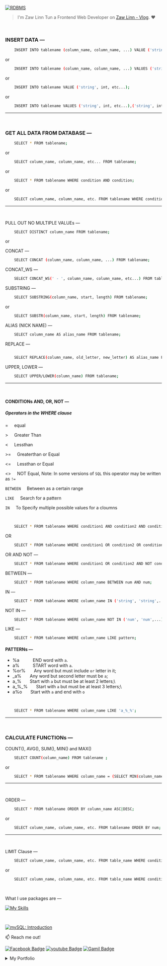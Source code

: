 [![RDBMS](https://img.shields.io/badge/mySQL_lessons-000?style=for-the-badge&logo=ko-fi&logoColor=white)](#)

> I'm Zaw Linn Tun a Frontend Web Developer on [Zaw Linn - Vlog](https://www.youtube.com/@zawlinn-vlog). :heart:

<!-- #### PROJECT SIMPLE &mdash; -->

<!-- ![PROJECT_IMG](./assets/img/sample.png) -->

<br>

### INSERT DATA &mdash;

```sh
    INSERT INTO tablename (column_name, column_name, ...) VALUE ('string', int, etc...);
```

or

```sh
    INSERT INTO tablename (column_name, column_name, ...) VALUES ('string', int, etc...), ('string', int,etc...),('string', int, etc...);
```

or

```sh
    INSERT INTO tablename VALUE ('string', int, etc...);
```

or

```sh
    INSERT INTO tablename VALUES ('string', int, etc...),('string', int, etc...),('string', int, etc...);
```

<hr/>
<br/>

### GET ALL DATA FROM DATABASE &mdash;

```sh
    SELECT * FROM tablename;
```

or

```sh
    SELECT column_name, column_name, etc... FROM tablename;
```

or

```sh
    SELECT * FROM tablename WHERE condition AND condition;
```

or

```sh
    SELECT column_name, column_name, etc. FROM tablename WHERE condition AND condition;
```

<hr/>
<br/>

PULL OUT NO MULTIPLE VALUEs &mdash;

```sh
    SELECT DISTINCT column_name FROM tablename;
```

or

CONCAT &mdash;

```sh
    SELECT CONCAT (column_name, column_name, ...) FROM tablename;
```

CONCAT_WS &mdash;

```sh
    SELECT CONCAT_WS(' - ', column_name, column_name, etc...) FROM tablename;
```

SUBSTRING &mdash;

```sh
    SELECT SUBSTRING(column_name, start, length) FROM tablename;
```

or

```sh
    SELECT SUBSTR(column_name, start, length) FROM tablename;
```

ALIAS (NICK NAME) &mdash;

```sh
    SELECT column_name AS alias_name FROM tablename;
```

REPLACE &mdash;

```sh

    SELECT REPLACE(column_name, old_letter, new_letter) AS alias_name FROM tablename;
```

UPPER, LOWER &mdash;

```sh
    SELECT UPPER/LOWER(column_name) FROM tablename;
```

<hr/>
<br/>

#### CONDITIONs AND, OR, NOT &mdash;

##### Operators in the WHERE clause

= &nbsp; &nbsp; equal

\> &nbsp; &nbsp; Greater Than

\< &nbsp; &nbsp; Lessthan

\>= &nbsp; &nbsp; Greaterthan or Equal

\<= &nbsp; &nbsp; Lessthan or Equal

<> &nbsp; &nbsp; NOT Equal, Note: In some versions of `SQL` this operator may be written as `!=`

`BETWEEN` &nbsp; &nbsp; Between as a certain range

`LIKE` &nbsp; &nbsp; Search for a pattern

`IN` &nbsp; &nbsp; To Specify multiple possible values for a cloumns

<br/>

```sh
    SELECT * FROM tablename WHERE condition1 AND condition2 AND condition3,...;
```

OR

```sh
    SELECT * FROM tablename WHERE condition1 OR condition2 OR condition3,...;
```

OR AND NOT &mdash;

```sh
    SELECT * FROM tablename WHERE condition1 OR condition2 AND NOT condition3,...;
```

BETWEEN &mdash;

```sh
    SELECT * FROM tablename WHERE column_name BETWEEN num AND num;
```

IN &mdash;

```sh
    SELECT * FROM tablename WHERE column_name IN ('string', 'string',...);
```

NOT IN &mdash;

```sh
    SELECT * FROM tablename WHERE column_name NOT IN ('num', 'num',...);
```

LIKE &mdash;

```sh
    SELECT * FROM tablename WHERE column_name LIKE pattern;
```

#### PATTERNs &mdash;

- %a &nbsp; &nbsp; &nbsp; &nbsp; &nbsp; END word with `a`.
- a% &nbsp; &nbsp; &nbsp; &nbsp; &nbsp; START word with `a`.
- %or% &nbsp; &nbsp; &nbsp; Any word but must include `or` letter in it;
- \_a% &nbsp; &nbsp; &nbsp; Any word but second letter must be `a`;
- a\_% &nbsp; &nbsp; &nbsp; Start with `a` but must be at least 2 letters;\
- a\_%\_% &nbsp; &nbsp; &nbsp; Start with `a` but must be at least 3 letters;\
- a%o &nbsp; &nbsp; &nbsp; Start with `a` and end with `o`

<br />

```sh
    SELECT * FROM tablename WHERE column_name LIKE 'a_%_%';
```

<hr/>
<br/>

### CALCULATE FUNCTIONs &mdash;

COUNT(), AVG(), SUM(), MIN() and MAX()

```sh
    SELECT COUNT(column_name) FROM tablename ;
```

or

```sh
    SELECT * FROM tablename WHERE column_name = (SELECT MIN(column_name) FROM tablename);
```

<hr/>
<br/>

ORDER &mdash;

```sh
    SELECT * FROM tablename ORDER BY column_name ASC|DESC;
```

or

```sh
    SELECT column_name, column_name, etc. FROM tablename ORDER BY num;
```

<hr>
<br/>

LIMIT Clause &mdash;

```sh
    SELECT column_name, column_name, etc. FROM table_name WHERE condition LIMIT num;
```

or

```sh
    SELECT column_name, column_name, etc. FROM table_name WHERE condition LIMIT num ;
```

<br/>

<!-- ![Screenshot of Project](./s1.png) -->

What I use packages are &mdash;

[![My Skills](https://skillicons.dev/icons?i=mysql,npm,git,github,vscode&perline=3)](https://skillicons.dev)

<br>

[![mySQL: Introduction](https://img.shields.io/badge/Relational_Database_Management_System_—-000?style=for-the-badge—=ko-fi—=white)](#)

📫 Reach me out!

[![Facebook Badge](https://img.shields.io/badge/-@zawlinn_vlog-1ca0f1?style=flat&labelColor=1ca0f1&logo=facebook&logoColor=white&link=https://faebook.com/zawlinn_profile)](https://facebook.com/zawlinn.vlog)
[![youtube Badge](https://img.shields.io/badge/-zawlinn_vlog-c0392b?style=flat&labelColor=c0392b&logo=youtube&logoColor=white)](https://youtube.com/@zawlinn-vlog)
[![Gamil Badge](https://img.shields.io/badge/-zawlinn.profile-c0392b?style=flat&labelColor=c0392b&logo=gmail&logoColor=white)](mailto:zawlinn.profile@gmail.com)

<!-- TODO: Add last video link -->

<details>
    <summary>
        My Portfolio
    </summary>
    <br/>

- :earth_asia: I’m currently working at @Mae Sot Market as a sale staff
- :computer: Most used line of code git commit -m "Initial Commit"
- :brain: I’m looking for help with Outstanding Video ideas.
- :mailbox_with_mail: How to reach me: zawlinn.profile@gmail.com.
- :heart: In a relationship with React
</details>

